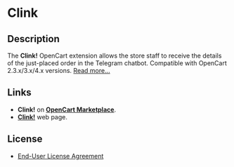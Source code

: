 # Clink

## Description
The **Clink!** OpenCart extension allows the store staff to receive the details of the just-placed order in the Telegram chatbot. Compatible with OpenCart 2.3.x/3.x/4.x versions. [Read more...](./module)

## Links
* **Clink!** on [**OpenCart Marketplace**](https://www.opencart.com/index.php?route=marketplace/extension/info&extension_id=46469).
* [**Clink!**](https://www.ocmod.space/clink) web page.

## License
* [End-User License Agreement](EULA.txt)
